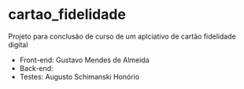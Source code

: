 # cartao_fidelidade

Projeto para conclusão de curso de um aplciativo de cartão fidelidade digital

- Front-end: Gustavo Mendes de Almeida
- Back-end:
- Testes: Augusto Schimanski Honório


